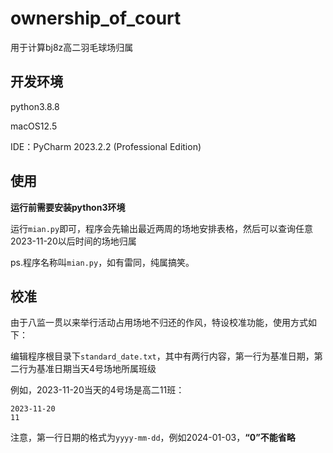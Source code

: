 # ownership_of_court
用于计算bj8z高二羽毛球场归属

## 开发环境
python3.8.8

macOS12.5

IDE：PyCharm 2023.2.2 (Professional Edition)

## 使用
**运行前需要安装python3环境**

运行`mian.py`即可，程序会先输出最近两周的场地安排表格，然后可以查询任意2023-11-20以后时间的场地归属

ps.程序名称叫`mian.py`，如有雷同，纯属搞笑。

## 校准
由于八监一贯以来举行活动占用场地不归还的作风，特设校准功能，使用方式如下：

编辑程序根目录下`standard_date.txt`，其中有两行内容，第一行为基准日期，第二行为基准日期当天4号场地所属班级

例如，2023-11-20当天的4号场是高二11班：
```text
2023-11-20
11
```
注意，第一行日期的格式为`yyyy-mm-dd`，例如2024-01-03，**“0”不能省略**


